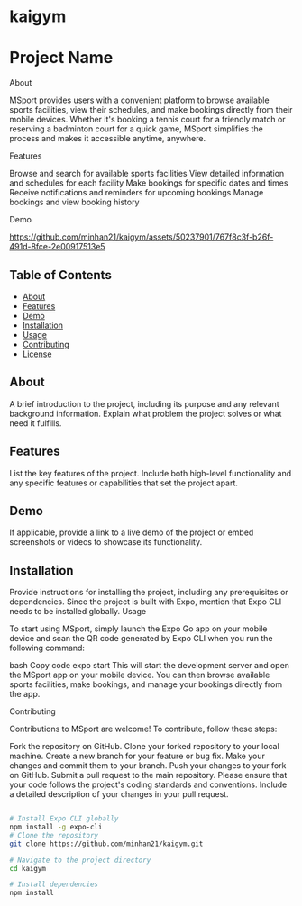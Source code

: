# kaigym
# Project Name

About

MSport provides users with a convenient platform to browse available sports facilities, view their schedules, and make bookings directly from their mobile devices. Whether it's booking a tennis court for a friendly match or reserving a badminton court for a quick game, MSport simplifies the process and makes it accessible anytime, anywhere.

Features

Browse and search for available sports facilities
View detailed information and schedules for each facility
Make bookings for specific dates and times
Receive notifications and reminders for upcoming bookings
Manage bookings and view booking history

Demo



https://github.com/minhan21/kaigym/assets/50237901/767f8c3f-b26f-491d-8fce-2e00917513e5






## Table of Contents

- [About](#about)
- [Features](#features)
- [Demo](#demo)
- [Installation](#installation)
- [Usage](#usage)
- [Contributing](#contributing)
- [License](#license)

## About

A brief introduction to the project, including its purpose and any relevant background information. Explain what problem the project solves or what need it fulfills.

## Features

List the key features of the project. Include both high-level functionality and any specific features or capabilities that set the project apart.

## Demo

If applicable, provide a link to a live demo of the project or embed screenshots or videos to showcase its functionality.

## Installation

Provide instructions for installing the project, including any prerequisites or dependencies. Since the project is built with Expo, mention that Expo CLI needs to be installed globally.
Usage

To start using MSport, simply launch the Expo Go app on your mobile device and scan the QR code generated by Expo CLI when you run the following command:

bash
Copy code
expo start
This will start the development server and open the MSport app on your mobile device. You can then browse available sports facilities, make bookings, and manage your bookings directly from the app.

Contributing

Contributions to MSport are welcome! To contribute, follow these steps:

Fork the repository on GitHub.
Clone your forked repository to your local machine.
Create a new branch for your feature or bug fix.
Make your changes and commit them to your branch.
Push your changes to your fork on GitHub.
Submit a pull request to the main repository.
Please ensure that your code follows the project's coding standards and conventions. Include a detailed description of your changes in your pull request.

```bash

# Install Expo CLI globally
npm install -g expo-cli
# Clone the repository
git clone https://github.com/minhan21/kaigym.git

# Navigate to the project directory
cd kaigym

# Install dependencies
npm install

